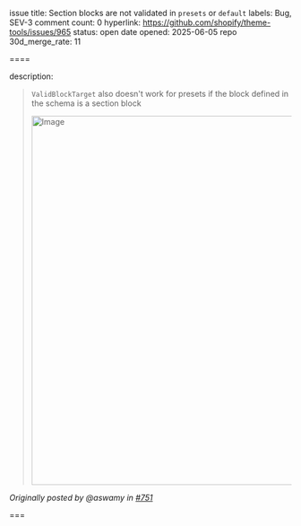 issue title: Section blocks are not validated in `presets` or `default`
labels: Bug, SEV-3
comment count: 0
hyperlink: https://github.com/shopify/theme-tools/issues/965
status: open
date opened: 2025-06-05
repo 30d_merge_rate: 11

====

description:
> `ValidBlockTarget` also doesn't work for presets if the block defined in the schema is a section block
> 
> <img width="658" alt="Image" src="https://github.com/user-attachments/assets/5563205d-eada-4cc8-a2c3-34a8173c577c" /> 

 _Originally posted by @aswamy in [#751](https://github.com/Shopify/theme-tools/issues/751#issuecomment-2894587618)_

===

